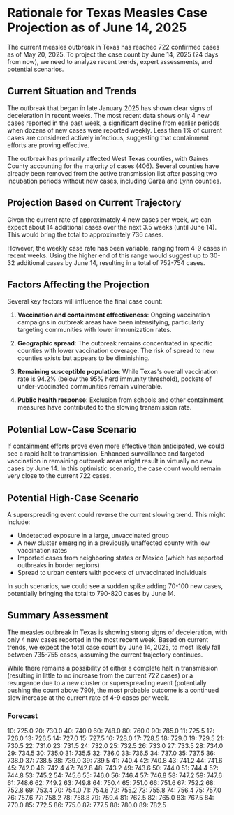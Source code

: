 # Rationale for Texas Measles Case Projection as of June 14, 2025

The current measles outbreak in Texas has reached 722 confirmed cases as of May 20, 2025. To project the case count by June 14, 2025 (24 days from now), we need to analyze recent trends, expert assessments, and potential scenarios.

## Current Situation and Trends

The outbreak that began in late January 2025 has shown clear signs of deceleration in recent weeks. The most recent data shows only 4 new cases reported in the past week, a significant decline from earlier periods when dozens of new cases were reported weekly. Less than 1% of current cases are considered actively infectious, suggesting that containment efforts are proving effective.

The outbreak has primarily affected West Texas counties, with Gaines County accounting for the majority of cases (406). Several counties have already been removed from the active transmission list after passing two incubation periods without new cases, including Garza and Lynn counties.

## Projection Based on Current Trajectory

Given the current rate of approximately 4 new cases per week, we can expect about 14 additional cases over the next 3.5 weeks (until June 14). This would bring the total to approximately 736 cases.

However, the weekly case rate has been variable, ranging from 4-9 cases in recent weeks. Using the higher end of this range would suggest up to 30-32 additional cases by June 14, resulting in a total of 752-754 cases.

## Factors Affecting the Projection

Several key factors will influence the final case count:

1. **Vaccination and containment effectiveness**: Ongoing vaccination campaigns in outbreak areas have been intensifying, particularly targeting communities with lower immunization rates.

2. **Geographic spread**: The outbreak remains concentrated in specific counties with lower vaccination coverage. The risk of spread to new counties exists but appears to be diminishing.

3. **Remaining susceptible population**: While Texas's overall vaccination rate is 94.2% (below the 95% herd immunity threshold), pockets of under-vaccinated communities remain vulnerable.

4. **Public health response**: Exclusion from schools and other containment measures have contributed to the slowing transmission rate.

## Potential Low-Case Scenario

If containment efforts prove even more effective than anticipated, we could see a rapid halt to transmission. Enhanced surveillance and targeted vaccination in remaining outbreak areas might result in virtually no new cases by June 14. In this optimistic scenario, the case count would remain very close to the current 722 cases.

## Potential High-Case Scenario

A superspreading event could reverse the current slowing trend. This might include:

- Undetected exposure in a large, unvaccinated group
- A new cluster emerging in a previously unaffected county with low vaccination rates
- Imported cases from neighboring states or Mexico (which has reported outbreaks in border regions)
- Spread to urban centers with pockets of unvaccinated individuals

In such scenarios, we could see a sudden spike adding 70-100 new cases, potentially bringing the total to 790-820 cases by June 14.

## Summary Assessment

The measles outbreak in Texas is showing strong signs of deceleration, with only 4 new cases reported in the most recent week. Based on current trends, we expect the total case count by June 14, 2025, to most likely fall between 735-755 cases, assuming the current trajectory continues.

While there remains a possibility of either a complete halt in transmission (resulting in little to no increase from the current 722 cases) or a resurgence due to a new cluster or superspreading event (potentially pushing the count above 790), the most probable outcome is a continued slow increase at the current rate of 4-9 cases per week.

### Forecast

10: 725.0
20: 730.0
40: 740.0
60: 748.0
80: 760.0
90: 785.0
11: 725.5
12: 726.0
13: 726.5
14: 727.0
15: 727.5
16: 728.0
17: 728.5
18: 729.0
19: 729.5
21: 730.5
22: 731.0
23: 731.5
24: 732.0
25: 732.5
26: 733.0
27: 733.5
28: 734.0
29: 734.5
30: 735.0
31: 735.5
32: 736.0
33: 736.5
34: 737.0
35: 737.5
36: 738.0
37: 738.5
38: 739.0
39: 739.5
41: 740.4
42: 740.8
43: 741.2
44: 741.6
45: 742.0
46: 742.4
47: 742.8
48: 743.2
49: 743.6
50: 744.0
51: 744.4
52: 744.8
53: 745.2
54: 745.6
55: 746.0
56: 746.4
57: 746.8
58: 747.2
59: 747.6
61: 748.6
62: 749.2
63: 749.8
64: 750.4
65: 751.0
66: 751.6
67: 752.2
68: 752.8
69: 753.4
70: 754.0
71: 754.6
72: 755.2
73: 755.8
74: 756.4
75: 757.0
76: 757.6
77: 758.2
78: 758.8
79: 759.4
81: 762.5
82: 765.0
83: 767.5
84: 770.0
85: 772.5
86: 775.0
87: 777.5
88: 780.0
89: 782.5